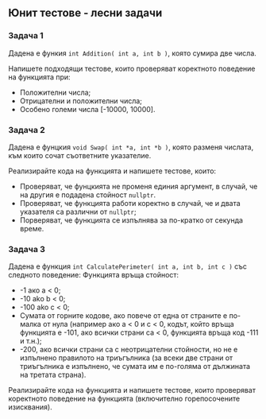 ## Юнит тестове - лесни задачи

### **Задача 1**

Дадена е функия `int Addition( int a, int b )`, която сумира две числа.

Напишете подходящи тестове, които проверяват коректното поведение на функцията при:
* Положителни числа;
* Отрицателни и положителни числа;
* Особено големи числа [-10000, 10000].

### **Задача 2**

Дадена е фунцкия `void Swap( int *a, int *b )`, която разменя числата, към които сочат съответните указателие.

Реализирайте кода на функцията и напишете тестове, които:
* Проверяват, че фунцкията не променя единия аргумент, в случай, че на другия е подадена стойност `nullptr`.
* Проверяват, че функцията работи коректно в случай, че и двата указателя са различни от `nullptr`;
* Порверяват, че функцията се изпълнява за по-кратко от секунда време.

### **Задача 3**

Дадена е функция `int CalculatePerimeter( int a, int b, int c )` със следното поведение: Функцията връща стойност:
* -1 ако a < 0;
* -10 ako b < 0;
* -100 ako c < 0;
* Сумата от горните кодове, ако повече от една от страните е по-малка от нула (например ако а < 0 и c < 0, кодът, който връща функцията е -101, ако всички страни са < 0, функцията връща код -111 и т.н.);
* -200, ако всички страни са с неотрицателни стойности, но не е изпълнено правилото на триъгълника (за всеки две страни от триъгълника е изпълнено, че сумата им е по-голяма от дължината на третата страна).

Реализирайте кода на функцията и напишете тестове, които проверяват коректното поведение на функцията (включително горепосочените изисквания).
